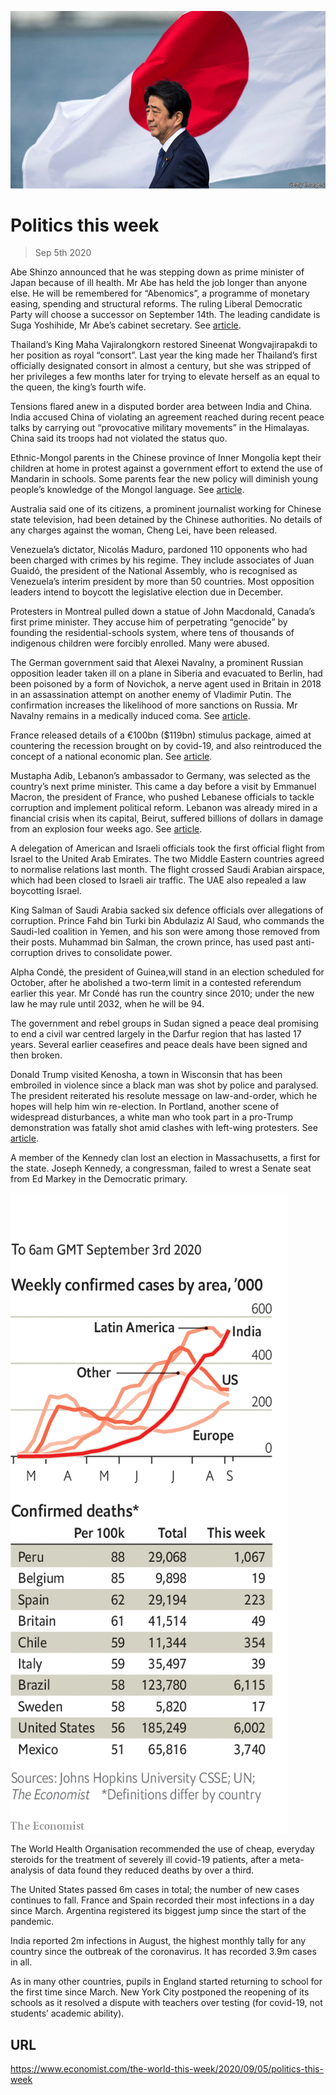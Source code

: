 ![](./images/20200905_WWP001.jpg)

# Politics this week

> Sep 5th 2020

Abe Shinzo announced that he was stepping down as prime minister of Japan because of ill health. Mr Abe has held the job longer than anyone else. He will be remembered for “Abenomics”, a programme of monetary easing, spending and structural reforms. The ruling Liberal Democratic Party will choose a successor on September 14th. The leading candidate is Suga Yoshihide, Mr Abe’s cabinet secretary. See [article](https://www.economist.com//leaders/2020/09/03/abe-shinzos-legacy-is-more-impressive-than-his-muted-exit-suggests).

Thailand’s King Maha Vajiralongkorn restored Sineenat Wongvajirapakdi to her position as royal “consort”. Last year the king made her Thailand’s first officially designated consort in almost a century, but she was stripped of her privileges a few months later for trying to elevate herself as an equal to the queen, the king’s fourth wife.

Tensions flared anew in a disputed border area between India and China. India accused China of violating an agreement reached during recent peace talks by carrying out “provocative military movements” in the Himalayas. China said its troops had not violated the status quo.

Ethnic-Mongol parents in the Chinese province of Inner Mongolia kept their children at home in protest against a government effort to extend the use of Mandarin in schools. Some parents fear the new policy will diminish young people’s knowledge of the Mongol language. See [article](https://www.economist.com//china/2020/09/05/chinas-drive-to-boost-the-use-of-mandarin-in-schools-angers-ethnic-mongols).

Australia said one of its citizens, a prominent journalist working for Chinese state television, had been detained by the Chinese authorities. No details of any charges against the woman, Cheng Lei, have been released.

Venezuela’s dictator, Nicolás Maduro, pardoned 110 opponents who had been charged with crimes by his regime. They include associates of Juan Guaidó, the president of the National Assembly, who is recognised as Venezuela’s interim president by more than 50 countries. Most opposition leaders intend to boycott the legislative election due in December.

Protesters in Montreal pulled down a statue of John Macdonald, Canada’s first prime minister. They accuse him of perpetrating “genocide” by founding the residential-schools system, where tens of thousands of indigenous children were forcibly enrolled. Many were abused.

The German government said that Alexei Navalny, a prominent Russian opposition leader taken ill on a plane in Siberia and evacuated to Berlin, had been poisoned by a form of Novichok, a nerve agent used in Britain in 2018 in an assassination attempt on another enemy of Vladimir Putin. The confirmation increases the likelihood of more sanctions on Russia. Mr Navalny remains in a medically induced coma. See [article](https://www.economist.com//europe/2020/09/02/germany-says-that-alexei-navalny-was-poisoned-with-novichok).

France released details of a €100bn ($119bn) stimulus package, aimed at countering the recession brought on by covid-19, and also reintroduced the concept of a national economic plan. See [article](https://www.economist.com//europe/2020/09/05/emmanuel-macron-revives-a-post-war-institution-for-a-post-covid-era).

Mustapha Adib, Lebanon’s ambassador to Germany, was selected as the country’s next prime minister. This came a day before a visit by Emmanuel Macron, the president of France, who pushed Lebanese officials to tackle corruption and implement political reform. Lebanon was already mired in a financial crisis when its capital, Beirut, suffered billions of dollars in damage from an explosion four weeks ago. See [article](https://www.economist.com//middle-east-and-africa/2020/09/03/old-colonial-powers-are-bidding-for-influence-in-lebanon).

A delegation of American and Israeli officials took the first official flight from Israel to the United Arab Emirates. The two Middle Eastern countries agreed to normalise relations last month. The flight crossed Saudi Arabian airspace, which had been closed to Israeli air traffic. The UAE also repealed a law boycotting Israel.

King Salman of Saudi Arabia sacked six defence officials over allegations of corruption. Prince Fahd bin Turki bin Abdulaziz Al Saud, who commands the Saudi-led coalition in Yemen, and his son were among those removed from their posts. Muhammad bin Salman, the crown prince, has used past anti-corruption drives to consolidate power.

Alpha Condé, the president of Guinea,will stand in an election scheduled for October, after he abolished a two-term limit in a contested referendum earlier this year. Mr Condé has run the country since 2010; under the new law he may rule until 2032, when he will be 94.

The government and rebel groups in Sudan signed a peace deal promising to end a civil war centred largely in the Darfur region that has lasted 17 years. Several earlier ceasefires and peace deals have been signed and then broken.

Donald Trump visited Kenosha, a town in Wisconsin that has been embroiled in violence since a black man was shot by police and paralysed. The president reiterated his resolute message on law-and-order, which he hopes will help him win re-election. In Portland, another scene of widespread disturbances, a white man who took part in a pro-Trump demonstration was fatally shot amid clashes with left-wing protesters. See [article](https://www.economist.com//united-states/2020/09/02/donald-trump-tries-out-law-and-order-talk-on-suburban-voters).

A member of the Kennedy clan lost an election in Massachusetts, a first for the state. Joseph Kennedy, a congressman, failed to wrest a Senate seat from Ed Markey in the Democratic primary.



![](./images/20200905_WWC025.png)

The World Health Organisation recommended the use of cheap, everyday steroids for the treatment of severely ill covid-19 patients, after a meta-analysis of data found they reduced deaths by over a third.

The United States passed 6m cases in total; the number of new cases continues to fall. France and Spain recorded their most infections in a day since March. Argentina registered its biggest jump since the start of the pandemic.

India reported 2m infections in August, the highest monthly tally for any country since the outbreak of the coronavirus. It has recorded 3.9m cases in all.

As in many other countries, pupils in England started returning to school for the first time since March. New York City postponed the reopening of its schools as it resolved a dispute with teachers over testing (for covid-19, not students’ academic ability).

## URL

https://www.economist.com/the-world-this-week/2020/09/05/politics-this-week
